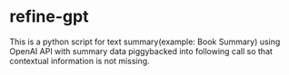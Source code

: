 # refine-gpt
This is a python script for text summary(example: Book Summary) using OpenAI API with summary data piggybacked into following call so that contextual information is not missing.
